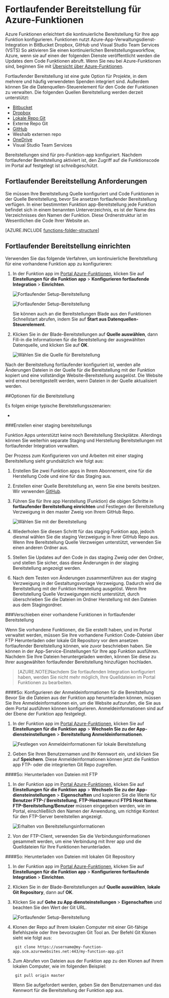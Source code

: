 <properties
   pageTitle="Fortlaufender Bereitstellung für Azure Funktionen | Microsoft Azure"
   description="Verwenden Sie kontinuierliche Bereitstellung Fertigungsanlagen der App-Verwaltungsdienst Azure, um Ihre Azure-Funktionen zu veröffentlichen."
   services="functions"
   documentationCenter="na"
   authors="ggailey777"
   manager="erikre"
   editor=""
   tags=""
   />

<tags
   ms.service="functions"
   ms.devlang="multiple"
   ms.topic="article"
   ms.tgt_pltfrm="multiple"
   ms.workload="na"
   ms.date="09/25/2016"
   ms.author="glenga"/>

# <a name="continuous-deployment-for-azure-functions"></a>Fortlaufender Bereitstellung für Azure-Funktionen 

Azure Funktionen erleichtert die kontinuierliche Bereitstellung für Ihre app Funktion konfigurieren. Funktionen nutzt Azure-App-Verwaltungsdienst-Integration in BitBucket Dropbox, GitHub und Visual Studio Team Services (VSTS) So aktivieren Sie einen kontinuierlichen Bereitstellungsworkflow, Azure, wenn sie auf einen der folgenden Dienste veröffentlicht werden die Updates dem Code Funktionen abruft. Wenn Sie neu bei Azure-Funktionen sind, beginnen Sie mit [Übersicht über Azure-Funktionen](functions-overview.md).

Fortlaufender Bereitstellung ist eine gute Option für Projekte, in dem mehrere und häufig verwendeten Spenden integriert sind. Außerdem können Sie die Datenquellen-Steuerelement für den Code der Funktionen zu verwalten. Die folgenden Quellen Bereitstellung werden derzeit unterstützt:

+ [Bitbucket](https://bitbucket.org/)
+ [Dropbox](https://bitbucket.org/)
+ [Lokale Repo Git](../app-service-web/app-service-deploy-local-git.md)
+ Externe Repo Git
+ [GitHub]
+ Weshalb externen repo
+ [OneDrive](https://onedrive.live.com/)
+ Visual Studio Team Services

Bereitstellungen sind für pro-Funktion-app konfiguriert. Nachdem fortlaufender Bereitstellung aktiviert ist, den Zugriff auf die Funktionscode im Portal auf festgelegt ist *schreibgeschützt*.

## <a name="continuous-deployment-requirements"></a>Fortlaufender Bereitstellung Anforderungen

Sie müssen Ihre Bereitstellung Quelle konfiguriert und Code Funktionen in der Quelle Bereitstellung, bevor Sie ansetzen fortlaufender Bereitstellung verfügen. In einer bestimmten Funktion app-Bereitstellung jede Funktion befindet sich in einem benannten Unterverzeichnis, es ist der Name des Verzeichnisses den Namen der Funktion. Diese Ordnerstruktur ist im Wesentlichen die Code Ihrer Website an. 

[AZURE.INCLUDE [functions-folder-structure](../../includes/functions-folder-structure.md)]

## <a name="setting-up-continuous-deployment"></a>Fortlaufender Bereitstellung einrichten

Verwenden Sie das folgende Verfahren, um kontinuierliche Bereitstellung für eine vorhandene Funktion app zu konfigurieren:

1. In der Funktion app im [Portal Azure-Funktionen](https://functions.azure.com/signin), klicken Sie auf **Einstellungen für die Funktion app** > **Konfigurieren fortlaufende Integration** > **Einrichten**.

    ![Fortlaufender Setup-Bereitstellung](./media/functions-continuous-deployment/setup-deployment.png)
    
    ![Fortlaufender Setup-Bereitstellung](./media/functions-continuous-deployment/setup-deployment-1.png)
    
    Sie können auch an die Bereitstellungen Blade aus den Funktionen Schnellstart abrufen, indem Sie auf **Start aus Datenquellen-Steuerelement**.

2. Klicken Sie in der Blade-Bereitstellungen auf **Quelle auswählen**, dann Fill-in die Informationen für die Bereitstellung der ausgewählten Datenquelle, und klicken Sie auf **OK**.

    ![Wählen Sie die Quelle für Bereitstellung](./media/functions-continuous-deployment/choose-deployment-source.png)

Nach der Bereitstellung fortlaufender konfiguriert ist, werden alle Änderungen Dateien in der Quelle für die Bereitstellung mit der Funktion kopiert und eine vollständige Website-Bereitstellung ausgelöst. Die Website wird erneut bereitgestellt werden, wenn Dateien in der Quelle aktualisiert werden.


##<a name="deployment-options"></a>Optionen für die Bereitstellung

Es folgen einige typische Bereitstellungsszenarien:

+ 

###<a name="create-a-staging-deployment"></a>Erstellen einer staging bereitstellungs

Funktion Apps unterstützt keine noch Bereitstellung Steckplätze. Allerdings können Sie weiterhin separate Staging und Herstellung Bereitstellungen mit fortlaufender Integration verwalten.

Der Prozess zum Konfigurieren von und Arbeiten mit einer staging Bereitstellung sieht grundsätzlich wie folgt aus:

1. Erstellen Sie zwei Funktion apps in Ihrem Abonnement, eine für die Herstellung Code und eine für das Staging aus. 

2. Erstellen einer Quelle Bereitstellung an, wenn Sie eine bereits besitzen. Wir verwenden [GitHub].
 
3. Führen Sie für Ihre app Herstellung (Funktion) die obigen Schritte in **fortlaufender Bereitstellung einrichten** und Festlegen der Bereitstellung Verzweigung in den master Zweig von Ihrem GitHub Repo.

    ![Wählen Sie mit der Bereitstellung](./media/functions-continuous-deployment/choose-deployment-branch.png)

4. Wiederholen Sie diesen Schritt für das staging Funktion app, jedoch diesmal wählen Sie die staging Verzweigung in Ihrer GitHub Repo aus. Wenn Ihre Bereitstellung Quelle Verzweigen unterstützt, verwenden Sie einen anderen Ordner aus.
 
5. Stellen Sie Updates auf den Code in das staging Zweig oder den Ordner, und stellen Sie sicher, dass diese Änderungen in der staging Bereitstellung angezeigt werden.

6. Nach dem Testen von Änderungen zusammenführen aus der staging Verzweigung in der Gestaltungsvorlage Verzweigung. Dadurch wird die Bereitstellung mit der Funktion Herstellung ausgelöst. Wenn Ihre Bereitstellung Quelle Verzweigungen nicht unterstützt, durch überschrieben Sie die Dateien im Ordner Herstellung mit den Dateien aus dem Stagingordner.

###<a name="move-existing-functions-to-continuous-deployment"></a>Verschieben einer vorhandene Funktionen in fortlaufender Bereitstellung

Wenn Sie vorhandene Funktionen, die Sie erstellt haben, und im Portal verwaltet werden, müssen Sie Ihre vorhandene Funktion Code-Dateien über FTP Herunterladen oder lokale Git Repository vor dem ansetzen fortlaufender Bereitstellung können, wie zuvor beschrieben haben. Sie können in der App-Service-Einstellungen für Ihre app Funktion ausführen. Nachdem Sie Ihre Dateien heruntergeladen werden, können Sie diese zu Ihrer ausgewählten fortlaufender Bereitstellung hinzufügen hochladen.

>[AZURE.NOTE]Nachdem Sie fortlaufenden Integration konfiguriert haben, werden Sie nicht mehr möglich, Ihre Quelldateien im Portal Funktionen zu bearbeiten.

####<a name="how-to-configure-deployment-credentials"></a>So: Konfigurieren der Anmeldeinformationen für die Bereitstellung
Bevor Sie die Dateien aus der Funktion app herunterladen können, müssen Sie Ihre Anmeldeinformationen ein, um die Website aufzurufen, die Sie aus dem Portal ausführen können konfigurieren. Anmeldeinformationen sind auf der Ebene der Funktion app festgelegt.

1. In der Funktion app im [Portal Azure-Funktionen](https://functions.azure.com/signin), klicken Sie auf **Einstellungen für die Funktion app** > **Wechseln Sie zu der App-diensteinstellungen** > **Bereitstellung Anmeldeinformationen**.

    ![Festlegen von Anmeldeinformationen für lokale Bereitstellung](./media/functions-continuous-deployment/setup-deployment-credentials.png)

2. Geben Sie Ihren Benutzernamen und Ihr Kennwort ein, und klicken Sie auf **Speichern**. Diese Anmeldeinformationen können jetzt die Funktion app FTP- oder die integrierten Git Repo zugreifen.

####<a name="how-to-download-files-using-ftp"></a>So: Herunterladen von Dateien mit FTP

1. In der Funktion app im [Portal Azure-Funktionen](https://functions.azure.com/signin), klicken Sie auf **Einstellungen für die Funktion app** > **Wechseln Sie zu der App-diensteinstellungen** > **Eigenschaften** und kopieren Sie die Werte für **Benutzer FTP-/ Bereitstellung**, **FTP-Hostname**und **FTPS Host Name**.  
**FTP-Bereitstellung/Benutzer** müssen eingegeben werden, wie im Portal, einschließlich den Namen der Anwendung, um richtige Kontext für den FTP-Server bereitstellen angezeigt.

    ![Erhalten von Bereitstellungsinformationen](./media/functions-continuous-deployment/get-deployment-credentials.png)
    
2. Von der FTP-Client, verwenden Sie die Verbindungsinformationen gesammelt werden, um eine Verbindung mit Ihrer app und die Quelldateien für Ihre Funktionen herunterladen.

####<a name="how-to-download-files-using-the-local-git-repository"></a>So: Herunterladen von Dateien mit lokalen Git Repository

1. In der Funktion app im [Portal Azure-Funktionen](https://functions.azure.com/signin), klicken Sie auf **Einstellungen für die Funktion app** > **Konfigurieren fortlaufende Integration** > **Einrichten**.

2. Klicken Sie in der Blade-Bereitstellungen auf **Quelle auswählen**, **lokale Git Repository**, dann auf **OK**.
 
3. Klicken Sie auf **Gehe zu App diensteinstellungen** > **Eigenschaften** und beachten Sie den Wert der Git URL. 
    
    ![Fortlaufender Setup-Bereitstellung](./media/functions-continuous-deployment/get-local-git-deployment-url.png)

4. Klonen der Repo auf Ihrem lokalen Computer mit einer Git-fähige Befehlszeile oder Ihre bevorzugten Git Tool an. Der Befehl Git Klonen sieht wie folgt aus:

        git clone https://username@my-function-app.scm.azurewebsites.net:443/my-function-app.git

5. Zum Abrufen von Dateien aus der Funktion app zu den Klonen auf Ihrem lokalen Computer, wie im folgenden Beispiel:

        git pull origin master

    Wenn Sie aufgefordert werden, geben Sie den Benutzernamen und das Kennwort für die Bereitstellung der Funktion app aus.  


[GitHub]: https://github.com/
